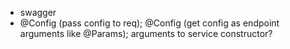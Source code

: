 * swagger
* @Config (pass config to req); @Config (get config as endpoint arguments like @Params); arguments to service constructor?